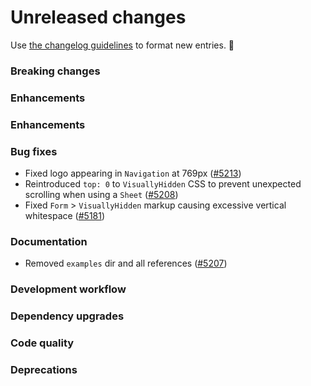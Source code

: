 # Unreleased changes

Use [the changelog guidelines](/documentation/Versioning%20and%20changelog.md) to format new entries. 💜

### Breaking changes

### Enhancements

### Enhancements

### Bug fixes

- Fixed logo appearing in `Navigation` at 769px ([#5213](https://github.com/Shopify/polaris-react/pull/5213))
- Reintroduced `top: 0` to `VisuallyHidden` CSS to prevent unexpected scrolling when using a `Sheet` ([#5208](https://github.com/Shopify/polaris-react/pull/5208))
- Fixed `Form` > `VisuallyHidden` markup causing excessive vertical whitespace ([#5181](https://github.com/Shopify/polaris-react/pull/5181))

### Documentation

- Removed `examples` dir and all references ([#5207](https://github.com/Shopify/polaris-react/pull/5207))

### Development workflow

### Dependency upgrades

### Code quality

### Deprecations

